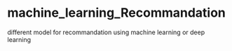 # machine_learning_Recommandation
different model for recommandation using machine learning or deep learning
